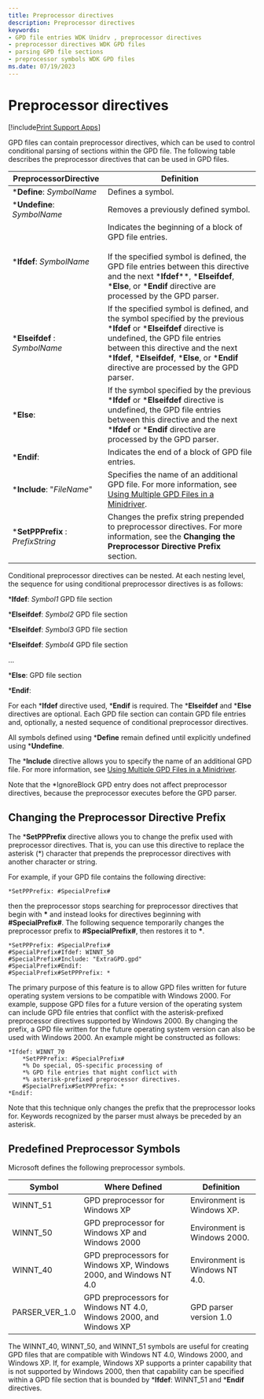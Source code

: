 ```yaml
---
title: Preprocessor directives
description: Preprocessor directives
keywords:
- GPD file entries WDK Unidrv , preprocessor directives
- preprocessor directives WDK GPD files
- parsing GPD file sections
- preprocessor symbols WDK GPD files
ms.date: 07/19/2023
---
```


# Preprocessor directives

[!include[Print Support Apps](../includes/print-support-apps.md)]

GPD files can contain preprocessor directives, which can be used to control conditional parsing of sections within the GPD file. The following table describes the preprocessor directives that can be used in GPD files.

| PreprocessorDirective | Definition |
|--|--|
| \***Define**: *SymbolName* | Defines a symbol. |
| \***Undefine**: *SymbolName* | Removes a previously defined symbol. |
| \***Ifdef**: *SymbolName* | Indicates the beginning of a block of GPD file entries.<br><br>If the specified symbol is defined, the GPD file entries between this directive and the next \***Ifdef****, \***Elseifdef**, \***Else**, or \***Endif** directive are processed by the GPD parser. |
| \***Elseifdef** : *SymbolName* | If the specified symbol is defined, and the symbol specified by the previous \***Ifdef** or \***Elseifdef** directive is undefined, the GPD file entries between this directive and the next \***Ifdef**, \***Elseifdef**,  \***Else**, or \***Endif** directive are processed by the GPD parser. |
| \***Else**: | If the symbol specified by the previous \***Ifdef** or \***Elseifdef** directive is undefined, the GPD file entries between this directive and the next \***Ifdef** or \***Endif** directive are processed by the GPD parser. |
| \***Endif**: | Indicates the end of a block of GPD file entries. |
| \***Include**: "*FileName*" | Specifies the name of an additional GPD file. For more information, see [Using Multiple GPD Files in a Minidriver](using-multiple-gpd-files-in-a-minidriver.md). |
| \***SetPPPrefix** : *PrefixString* | Changes the prefix string prepended to preprocessor directives. For more information, see the **Changing the Preprocessor Directive Prefix** section. |

Conditional preprocessor directives can be nested. At each nesting level, the sequence for using conditional preprocessor directives is as follows:

\***Ifdef**: *Symbol1* GPD file section

\***Elseifdef**: *Symbol2* GPD file section

\***Elseifdef**: *Symbol3* GPD file section

\***Elseifdef**: *Symbol4* GPD file section

...

\***Else**: GPD file section

\***Endif**:

For each \***Ifdef** directive used, \***Endif** is required. The \***Elseifdef** and \***Else** directives are optional. Each GPD file section can contain GPD file entries and, optionally, a nested sequence of conditional preprocessor directives.

All symbols defined using \***Define** remain defined until explicitly undefined using \***Undefine**.

The \***Include** directive allows you to specify the name of an additional GPD file. For more information, see [Using Multiple GPD Files in a Minidriver](using-multiple-gpd-files-in-a-minidriver.md).

Note that the \*IgnoreBlock GPD entry does not affect preprocessor directives, because the preprocessor executes before the GPD parser.

## Changing the Preprocessor Directive Prefix

The \***SetPPPrefix** directive allows you to change the prefix used with preprocessor directives. That is, you can use this directive to replace the asterisk (\*) character that prepends the preprocessor directives with another character or string.

For example, if your GPD file contains the following directive:

```GPD
*SetPPPrefix: #SpecialPrefix#
```

then the preprocessor stops searching for preprocessor directives that begin with **\*** and instead looks for directives beginning with **\#SpecialPrefix\#**. The following sequence temporarily changes the preprocessor prefix to **\#SpecialPrefix\#**, then restores it to **\***.

```GPD
*SetPPPrefix: #SpecialPrefix#
#SpecialPrefix#Ifdef: WINNT_50
#SpecialPrefix#Include: "ExtraGPD.gpd"
#SpecialPrefix#Endif:
#SpecialPrefix#SetPPPrefix: *
```

The primary purpose of this feature is to allow GPD files written for future operating system versions to be compatible with Windows 2000. For example, suppose GPD files for a future version of the operating system can include GPD file entries that conflict with the asterisk-prefixed preprocessor directives supported by Windows 2000. By changing the prefix, a GPD file written for the future operating system version can also be used with Windows 2000. An example might be constructed as follows:

```GPD
*Ifdef: WINNT_70
    *SetPPPrefix: #SpecialPrefix#
    *% Do special, OS-specific processing of
    *% GPD file entries that might conflict with
    *% asterisk-prefixed preprocessor directives.
    #SpecialPrefix#SetPPPrefix: *
*Endif:
```

Note that this technique only changes the prefix that the preprocessor looks for. Keywords recognized by the parser must always be preceded by an asterisk.

## Predefined Preprocessor Symbols

Microsoft defines the following preprocessor symbols.

| Symbol | Where Defined | Definition |
|--|--|--|
| WINNT_51 | GPD preprocessor for Windows XP | Environment is Windows XP. |
| WINNT_50 | GPD preprocessor for Windows XP and Windows 2000 | Environment is Windows 2000. |
| WINNT_40 | GPD preprocessors for Windows XP, Windows 2000, and Windows NT 4.0 | Environment is Windows NT 4.0. |
| PARSER_VER_1.0 | GPD preprocessors for Windows NT 4.0, Windows 2000, and Windows XP | GPD parser version 1.0 |

The WINNT_40, WINNT_50, and WINNT_51 symbols are useful for creating GPD files that are compatible with Windows NT 4.0, Windows 2000, and Windows XP. If, for example, Windows XP supports a printer capability that is not supported by Windows 2000, then that capability can be specified within a GPD file section that is bounded by \***Ifdef**: WINNT\_51 and \***Endif** directives.
